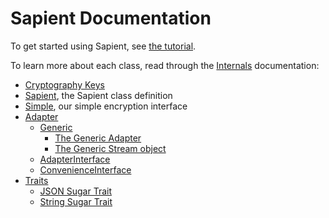 # Sapient Documentation

To get started using Sapient, see [the tutorial](Tutorial.md).

To learn more about each class, read through the [Internals](Internals) documentation:

* [Cryptography Keys](Internals/CryptographyKey.md)
* [Sapient](Internals/Sapient.md), the Sapient class definition
* [Simple](Internals/Simple.md), our simple encryption interface
* [Adapter](Internals/Adapter)
  * [Generic](Internals/Adapter/Generic)
    * [The Generic Adapter](Internals/Adapter/Generic/Adapter.md)
    * [The Generic Stream object](Internals/Adapter/Generic/Stream.md)
  * [AdapterInterface](Internals/Adapter/AdapterInterface.md)
  * [ConvenienceInterface](Internals/Adapter/ConvenienceInterface.md)
* [Traits](Internals/Traits)
  * [JSON Sugar Trait](Internals/Traits/JsonSugar.md)
  * [String Sugar Trait](Internals/Traits/StringSugar.md)